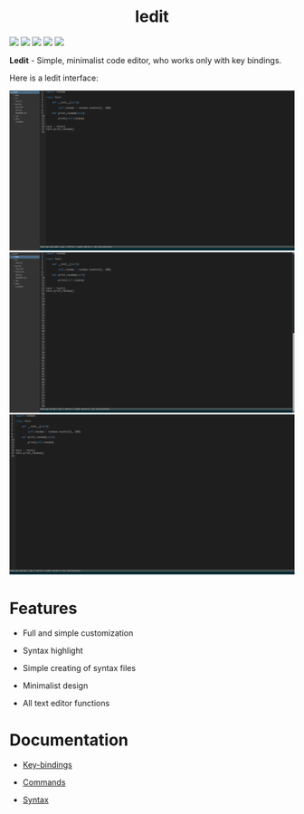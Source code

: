 <h1 align="center">ledit</h1>

<img src="https://img.shields.io/discord/682240305235624014?color=blue&label=Discord&logo=discord">
<img src="https://img.shields.io/github/issues/loliconshik3/ledit">
<img src="https://img.shields.io/github/stars/loliconshik3/ledit">
<img src="https://img.shields.io/github/license/loliconshik3/ledit">
<img src="https://img.shields.io/badge/by-loliconshik3-informational">

**Ledit** - Simple, minimalist code editor, who works only with key bindings.

Here is a ledit interface:

![Screenshot](./resources/ledit_screen_01.png)
![Screenshot](./resources/ledit_screen_02.png) 
![Screenshot](./resources/ledit_screen_03.png)

# Features 

* Full and simple customization

* Syntax highlight

* Simple creating of syntax files

* Minimalist design

* All text editor functions

# Documentation

* [Key-bindings](./docs/keybindings.md)

* [Commands](./docs/commands.md)

* [Syntax](./docs/syntax.md)